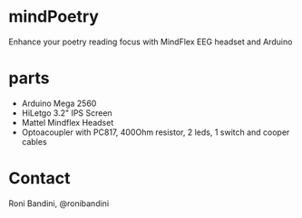 # mindPoetry
Enhance your poetry reading focus with MindFlex EEG headset and Arduino 

# parts
- Arduino Mega 2560
- HiLetgo 3.2" IPS Screen
- Mattel Mindflex Headset
- Optoacoupler with PC817, 400Ohm resistor, 2 leds, 1 switch and cooper cables

# Contact
Roni Bandini, @ronibandini
